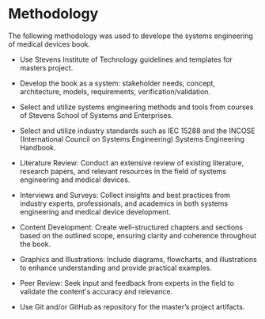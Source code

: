 # Methodology

The following methodology was used to develope the systems engineering of medical devices book.

- Use Stevens Institute of Technology guidelines and templates for masters project.

- Develop the book as a system: stakeholder needs, concept, architecture, models, requirements, verification/validation.

- Select and utilize systems engineering methods and tools from courses of Stevens School of Systems and Enterprises.

- Select and utilize industry standards such as IEC 15288 and the INCOSE (International Council on Systems Engineering) Systems Engineering Handbook.

- Literature Review: Conduct an extensive review of existing literature, research papers, and relevant resources in the field of systems engineering and medical devices.

- Interviews and Surveys: Collect insights and best practices from industry experts, professionals, and academics in both systems engineering and medical device development.

- Content Development: Create well-structured chapters and sections based on the outlined scope, ensuring clarity and coherence throughout the book.

- Graphics and Illustrations: Include diagrams, flowcharts, and illustrations to enhance understanding and provide practical examples.

- Peer Review: Seek input and feedback from experts in the field to validate the content's accuracy and relevance.

- Use Git and/or GitHub as repository for the master’s project artifacts.
